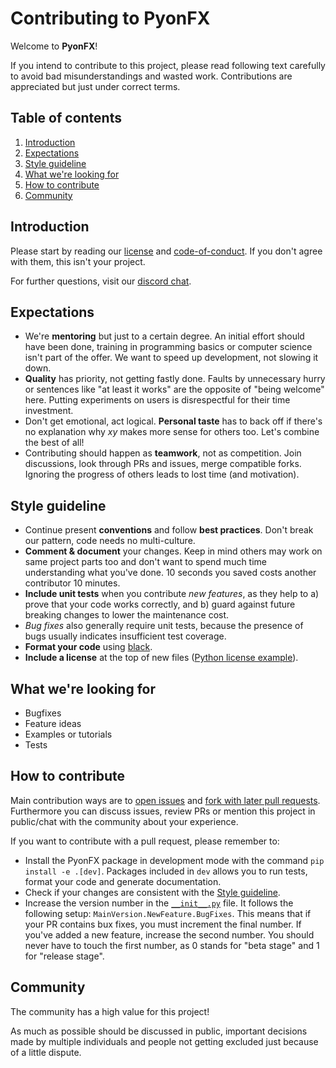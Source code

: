 # Contributing to PyonFX
Welcome to **PyonFX**!

If you intend to contribute to this project, please read following text carefully to avoid bad misunderstandings and wasted work. Contributions are appreciated but just under correct terms.

## Table of contents
1) [Introduction](#introduction)
2) [Expectations](#expectations)
3) [Style guideline](#style-guideline)
4) [What we're looking for](#what-were-looking-for)
5) [How to contribute](#how-to-contribute)
6) [Community](#community)

## Introduction
Please start by reading our [license](https://github.com/CoffeeStraw/PyonFX/blob/master/LICENSE) and [code-of-conduct](https://github.com/CoffeeStraw/PyonFX/blob/master/CODE_OF_CONDUCT.md). If you don't agree with them, this isn't your project.

For further questions, visit our [discord chat](https://discord.gg/Xxy3YAv).

## Expectations
* We're **mentoring** but just to a certain degree. An initial effort should have been done, training in programming basics or computer science isn't part of the offer. We want to speed up development, not slowing it down.
* **Quality** has priority, not getting fastly done. Faults by unnecessary hurry or sentences like "at least it works" are the opposite of "being welcome" here. Putting experiments on users is disrespectful for their time investment.
* Don't get emotional, act logical. **Personal taste** has to back off if there's no explanation why _xy_ makes more sense for others too. Let's combine the best of all!
* Contributing should happen as **teamwork**, not as competition. Join discussions, look through PRs and issues, merge compatible forks. Ignoring the progress of others leads to lost time (and motivation).

## Style guideline
* Continue present **conventions** and follow **best practices**. Don't break our pattern, code needs no multi-culture.
* **Comment &amp; document** your changes. Keep in mind others may work on same project parts too and don't want to spend much time understanding what you've done. 10 seconds you saved costs another contributor 10 minutes.
* **Include unit tests** when you contribute *new features*, as they help to a) prove that your code works correctly, and b) guard against future breaking changes to lower the maintenance cost.
* *Bug fixes* also generally require unit tests, because the presence of bugs usually indicates insufficient test coverage.
* **Format your code** using [black](https://github.com/psf/black).
* **Include a license** at the top of new files ([Python license example](https://github.com/CoffeeStraw/PyonFX/blob/master/pyonfx/ass_core.py#L1-L16)).

## What we're looking for
* Bugfixes
* Feature ideas
* Examples or tutorials
* Tests

## How to contribute
Main contribution ways are to [open issues](https://github.com/CoffeeStraw/PyonFX/issues) and [fork with later pull requests](https://github.com/CoffeeStraw/PyonFX/network/members). Furthermore you can discuss issues, review PRs or mention this project in public/chat with the community about your experience.

If you want to contribute with a pull request, please remember to:
* Install the PyonFX package in development mode with the command ``pip install -e .[dev]``. Packages included in ``dev`` allows you to run tests, format your code and generate documentation.
* Check if your changes are consistent with the [Style guideline](#style-guideline).
* Increase the version number in the [``__init__.py``](https://github.com/CoffeeStraw/PyonFX/blob/master/pyonfx/__init__.py) file. It follows the following setup: ``MainVersion.NewFeature.BugFixes``. This means that if your PR contains bux fixes, you must increment the final number. If you've added a new feature, increase the second number. You should never have to touch the first number, as 0 stands for "beta stage" and 1 for "release stage".

## Community
The community has a high value for this project!

As much as possible should be discussed in public, important decisions made by multiple individuals and people not getting excluded just because of a little dispute.